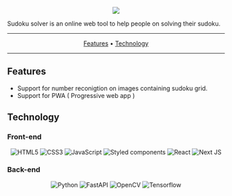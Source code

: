 <p align="center">
  <img src="https://i.imgur.com/8HLhJvg.png"/>
</p>

Sudoku solver is an online web tool to help people on solving their sudoku.

---

<p align="center">
 <a href="#features">Features</a> •
 <a href="#technology">Technology</a>
</p>

---

## Features

- Support for number reconigtion on images containing sudoku grid.
- Support for PWA ( Progressive web app )

## Technology
### Front-end

<p align="center">
  <img alt="HTML5" src="https://img.shields.io/badge/html5-%23E34F26.svg?style=for-the-badge&logo=html5&logoColor=white"/>
  <img alt="CSS3" src="https://img.shields.io/badge/css3-%231572B6.svg?style=for-the-badge&logo=css3&logoColor=white"/>
  <img alt="JavaScript" src="https://img.shields.io/badge/javascript-%23323330.svg?style=for-the-badge&logo=javascript&logoColor=%23F7DF1E"/>
  <img alt="Styled components" src="https://img.shields.io/badge/styled--components-DB7093?style=for-the-badge&logo=styled-components&logoColor=white"/>
  <img alt="React" src="https://img.shields.io/badge/react-%2320232a.svg?style=for-the-badge&logo=react&logoColor=%2361DAFB"/>
  <img alt="Next JS" src="https://img.shields.io/badge/next.js-000000?style=for-the-badge&logo=nextdotjs&logoColor=white">
</p>

### Back-end

<p align="center">
  <img alt="Python" src="https://img.shields.io/badge/Python-3776AB?style=for-the-badge&logo=python&logoColor=white">
  <img alt="FastAPI" src="https://img.shields.io/badge/fastapi-109989?style=for-the-badge&logo=FASTAPI&logoColor=white">
  <img alt="OpenCV" src="https://img.shields.io/badge/OpenCV-27338e?style=for-the-badge&logo=OpenCV&logoColor=white">
  <img alt="Tensorflow" src="https://img.shields.io/badge/TensorFlow-FF6F00?style=for-the-badge&logo=tensorflow&logoColor=white">
</p>

